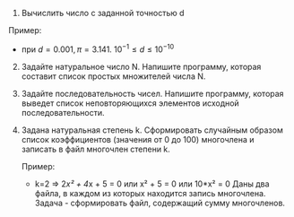 1. Вычислить число c заданной точностью d

Пример:
- при $d = 0.001, π = 3.141.$    $10^{-1} ≤ d ≤10^{-10}$

2. Задайте натуральное число N. Напишите программу, которая составит список простых множителей числа N.

3. Задайте последовательность чисел. Напишите программу, которая выведет список неповторяющихся элементов исходной последовательности.
4. Задана натуральная степень k. Сформировать случайным образом список коэффициентов (значения от 0 до 100) многочлена и записать в файл многочлен степени k.

    Пример:
    - k=2 => 2*x² + 4*x + 5 = 0 или x² + 5 = 0 или 10*x² = 0
Даны два файла, в каждом из которых находится запись многочлена. Задача - сформировать файл, содержащий сумму многочленов.
